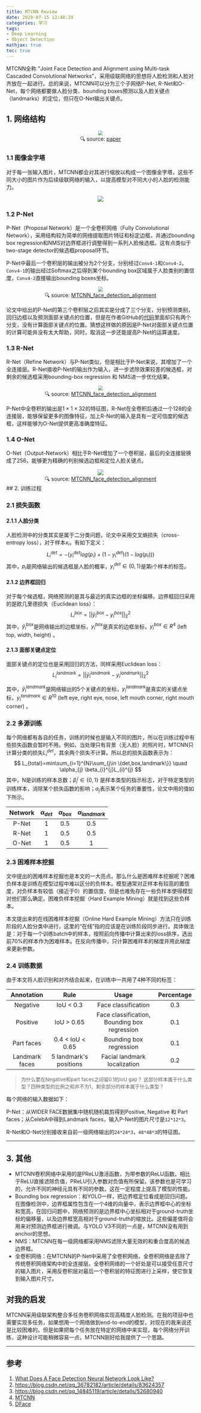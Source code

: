 ```yaml
---
title: MTCNN Review
date: 2020-07-15 12:48:29
categories: 学习
tags: 
- Deep Learning
- Object Detection
mathjax: true
toc: true
---
```


<!--toc-->

MTCNN全称 "Joint Face Detection and Alignment using Multi-task Cascaded Convolutional Networks"，采用级联网络的思想将人脸检测和人脸对齐放在一起进行。总的来说，MTCNN可以分为三个子网络P-Net, R-Net和O-Net，每个网络都要做人脸分类、bounding boxes预测以及人脸关键点（landmarks）的定位，但只在O-Net输出关键点。 <!--more-->

## 1. 网络结构

<div align=center>
<img src="https://suyueliu-blog-img.oss-cn-beijing.aliyuncs.com/images/截屏2020-07-13 下午6.58.32.png" style="zoom:80%;" />
</div>

<center>
🔍 source: <a href="https://github.com/kpzhang93/MTCNN_face_detection_alignment/tree/master/paper">paper</a>
</center>

### 1.1 图像金字塔

对于每一张输入图片，MTCNN都会对其进行缩放以构成一个图像金字塔，这些不同大小的图片作为后续级联网络的输入，以提高模型对不同大小的人脸的检测能力。

<div align=center>
<img src="https://suyueliu-blog-img.oss-cn-beijing.aliyuncs.com/images/face-pyramid.png" style="zoom:100%;" />
</div>


### 1.2 P-Net

P-Net（Proposal Network）是一个全卷积网络（Fully Convolutional Network），采用结构较为简单的网络提取图片特征和标定边框，并通过bounding box regression和NMS对边界框进行调整得到一系列人脸候选框。这有点类似于two-stage detector的候选框proposal环节。

P-Net中最后一个卷积层的输出被分为2个分支，分别经过`Conv4-1`和`Conv4-2`，`Conv4-1`的输出经过Softmax之后得到某个bounding box区域属于人脸类别的置信度，`Conv4-2`直接输出bounding boxes坐标。

<div align=center>
<img src="https://suyueliu-blog-img.oss-cn-beijing.aliyuncs.com/images/P-Net.png" style="zoom:80%;" />
</div>

<center>
    🔍 source: <a href="https://github.com/happynear/MTCNN_face_detection_alignment/blob/master/code/codes/MTCNNv2/model/det1.caffemodel">MTCNN_face_detection_alignment</a>
</center>

论文中给出的P-Net的第三个卷积层之后其实是分成了三个分支，分别预测类别，回归边框以及预测面部关键点的位置，但是在作者GitHub的[代码](https://github.com/happynear/MTCNN_face_detection_alignment/blob/master/code/codes/MTCNNv2/model/det1.prototxt)里面却只有两个分支，没有计算面部关键点的位置。猜想这样做的原因是P-Net对面部关键点位置的计算可能并没有太大帮助，同时，取消这一步还能提高P-Net的运算速度。

### 1.3 R-Net

R-Net（Refine Network）与P-Net类似，但是相比于P-Net来说，其增加了一个全连接层。R-Net接收P-Net的输出作为输入，进一步滤除效果较差的候选框，对剩余的候选框采用bounding-box regression 和 NMS进一步优化结果。
<div align=center>
<img src="https://suyueliu-blog-img.oss-cn-beijing.aliyuncs.com/images/R-Net.png" style="zoom:80%;" />
</div>

<center>
    🔍 source: <a href="https://github.com/happynear/MTCNN_face_detection_alignment/blob/master/code/codes/MTCNNv2/model/det2.caffemodel">MTCNN_face_detection_alignment</a>
</center>

P-Net中全卷积的输出是$1\times 1\times 32$的特征图，R-Net在全卷积后通过一个$128$的全连接层，能够保留更多的图像特征，加上R-Net的输入是具有一定可信度的候选框，这样能够为O-Net提供更高准确度特征。

### 1.4 O-Net

O-Net（Output-Network）相比于R-Net增加了一个卷积层，最后的全连接层换成了256，能够更为精确的判别候选边框和定位人脸关键点。
<div align=center>
<img src="https://suyueliu-blog-img.oss-cn-beijing.aliyuncs.com/images/O-Net.png" style="zoom:100%;" />
</div>

<center>
    🔍 source: <a href="https://github.com/happynear/MTCNN_face_detection_alignment/blob/master/code/codes/MTCNNv2/model/det3.caffemodel">MTCNN_face_detection_alignment</a>
</center>
## 2. 训练过程

### 2.1 损失函数

#### 2.1.1 人脸分类

人脸检测中的分类其实是属于二分类问题，论文中采用交叉熵损失（cross-entropy loss），对于样本$x_{i}$，有如下定义：
$$
L_{i}^{det} = -(y_{i}^{det}log(p_{i}) + (1-y_{i}^{det})(1-log(p_{i})))
$$
其中，$p_{i}$是网络输出的候选框是人脸的概率，$y_{i}^{det}\in \{0, 1\}$是第i个样本的标签。

#### 2.1.2 边界框回归

对于每个候选框，网络预测的是其与最近的真实边框的坐标偏移。边界框回归采用的是欧几里德损失（Euclidean loss）：
$$
L_{i}^{box} = ||\hat{y}_{i}^{box} - y_{i}^{box}||_{2}^{2}
$$
其中，$\hat{y}_{i}^{box}$是网络输出的边框坐标，$y_{i}^{box}$是真实的边框坐标，$y_{i}^{box}\in R^{4}$ (left top, width, height) 。

#### 2.1.3 面部关键点定位

面部关键点的定位也是采用回归的方法，同样采用Euclidean loss：
$$
L_{i}^{landmark} = ||\hat{y}_{i}^{landmark} - y_{i}^{landmark}||_{2}^{2}
$$

其中，$\hat{y}_{i}^{landmark}$是网络输出的5个关键点的坐标，$y_{i}^{landmark}$是真实的关键点坐标，$y_{i}^{landmark}\in R^{10}$ (left eye, right eye, nose, left mouth corner, right mouth corner) 。

### 2.2 多源训练

每个网络都有各自的任务，训练的时候也是输入不同的图片，所以在训练过程中有些损失函数会暂时不用。例如，当处理只有背景（无人脸）的照片时，MTCNN只计算分类的损失$L_{i}^{det}$，其余两个损失不计算。所以总的损失函数表示为：
$$
L_{total}=min\sum_{i=1}^{N}\sum_{j\in \{det,box,landmark\}} \quad \alpha_{j} \beta_{i}^{j}L_{i}^{j}
$$
其中，N是训练的样本总数；$\beta_{i}^{j}\in \{0, 1\}$ 是样本类型的指示标志，对于特定类型的训练样本，消除某个损失函数的影响；$\alpha_{j}$表示某个任务的重要性，论文中用的值如下所示。

| Network | $\alpha_{det}$ | $\alpha_{box}$ | $\alpha_{landmark}$ |
| :-----: | :------------: | :------------: | :-----------------: |
|  P-Net  |       1        |      0.5       |         0.5         |
|  R-Net  |       1        |      0.5       |         0.5         |
|  O-Net  |       1        |      0.5       |          1          |

### 2.3 困难样本挖掘

文中提出的困难样本挖掘也是本文的一大亮点。那么什么是困难样本挖掘呢？困难负样本是训练在模型过程中难以区分的负样本。模型通常对正样本有较高的置信度，对负样本有较低（接近于0）的置信度，但是也难免存在一些负样本使得模型对他们那么确定。困难负样本挖掘（Hard Example Mining）就是找到这些负样本。

本文提出来的在线困难样本挖掘（Online Hard Example Mining）方法只在训练阶段的人脸分类中进行，这里的“在线”指的应该是在训练阶段同步进行。具体做法是：对于每一个训练batch中的样本，按照前向传播中计算出来的loss排序，选出前70%的样本作为困难样本。在反向传播中，只计算困难样本的梯度并用此梯度来更新参数。

### 2.4 训练数据

由于本文将人脸识别和对齐结合起来，在训练中一共用了4种不同的标签：

|   Annotation   |          Rule          |                    Usage                     | Percentage |
| :------------: | :--------------------: | :------------------------------------------: | :--------: |
|    Negative    |       IoU < 0.3        |             Face classification              |    0.3     |
|    Positive    |       IoU > 0.65       | Face classification, Bounding box regression |    0.1     |
|   Part faces   |    0.4 < IoU < 0.65    |           Bounding box regression            |    0.1     |
| Landmark faces | 5 landmark's positions |         Facial landmark localization         |    0.2     |

> <font size=2 >为什么要在Negative和part faces之间留0.1的IoU gap？ 这部分样本属于什么类型？四种类型的比例之和并不为1，剩余部分的样本属于什么类型？</font>

每个网络的输入数据如下：

P-Net：从WIDER FACE数据集中随机随机裁剪得到Positive, Negative 和 Part faces；从CelebA中得到Landmark faces，输入P-Net的图片尺寸是`12*12*3`。

R-Net和O-Net分别接收来自前一级网络输出的`24*24*3`，`48*48*3`的特征图。

-------
## 3. 其他 

- MTCNN卷积网络中采用的是PReLU激活函数，为带参数的ReLU函数。相比于ReLU直接滤除负值，PReLU引入参数对负值有所保留。该参数也是可学习的，允许不同的神经元具有不同的参数，这在一定程度上提高了模型的性能。
- Bounding box regression：和YOLO一样，把边界框定位看成是回归问题。在图像检测中，边界框属性包含在一个4维的向量中，表示边界框中心的坐标和宽高，在回归问题中，网络预测的是边界框中心坐标相对于ground-truth坐标的偏移量，以及边界框宽高相对于ground-truth的缩放比。这些偏差值将会用来对预测边界框进行微调。与YOLO V3不同的一点是，MTCNN没有用到anchor的思想。
- NMS：MTCNN在每一级网络都采用NMS滤除大量无效的和重合度高的候选边界框。
- 全卷积网络：在MTCNN的P-Net中采用了全卷积网络，全卷积网络是去除了传统卷积网络架构中的全连接层。全卷积网络的一个好处是可以接受任意尺寸的输入图片，采用反卷积层对最后一个卷积层的特征图进行上采样，使它恢复到输入图片尺寸。

## 对我的启发

MTCNN采用级联架构整合多任务卷积网络实现高精度人脸检测。在我的项目中也需要实现多任务，如果想用一个网络做到end-to-end的模型，对现在的我来说还是比较困难的。但是如果把每个任务放在特定的网络中来实现，每个网络分开训练，这种设计可能稍微容易一点，MTCNN刚好给我提供了一个思路。

-------

## 参考

1. [What Does A Face Detection Neural Network Look Like?](https://towardsdatascience.com/face-detection-neural-network-structure-257b8f6f85d1)
2. https://blog.csdn.net/qq_36782182/article/details/83624357
3. https://blog.csdn.net/qq_14845119/article/details/52680940
4. [MTCNN](https://github.com/kpzhang93/MTCNN_face_detection_alignment)
5. [DFace](https://github.com/kuaikuaikim/DFace)